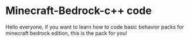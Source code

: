 # Minecraft-Bedrock-c++ code
Hello everyone, if you want to learn how to code basic behavior packs for minecraft bedrock edition, this is the pack for you!
